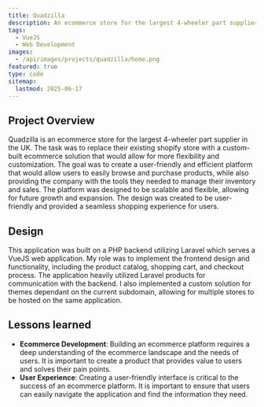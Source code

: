 ```yaml
---
title: Quadzilla
description: An ecommerce store for the largest 4-wheeler part supplier in the UK.
tags:
  - VueJS
  - Web Development
images:
  - /api/images/projects/quadzilla/home.png
featured: true
type: code
sitemap: 
  lastmod: 2025-06-17
---
```


## Project Overview

Quadzilla is an ecommerce store for the largest 4-wheeler part supplier in the UK. The task was to replace their existing shopify store with a custom-built ecommerce solution that would allow for more flexibility and customization.
The goal was to create a user-friendly and efficient platform that would allow users to easily browse and purchase products, while also providing the company with the tools they needed to manage their inventory and sales.
The platform was designed to be scalable and flexible, allowing for future growth and expansion. The design was created to be user-friendly and provided a seamless shopping experience for users.

## Design

This application was built on a PHP backend utilizing Laravel which serves a VueJS web application. My role was to implement the frontend design and functionality, including the product catalog, shopping cart, and checkout process.
The application heavily utilized Laravel products for communication with the backend. I also implemented a custom solution for themes dependant on the current subdomain, allowing for multiple stores to be hosted on the same application.

## Lessons learned

- **Ecommerce Development**: Building an ecommerce platform requires a deep understanding of the ecommerce landscape and the needs of users. It is important to create a product that provides value to users and solves their pain points.
- **User Experience**: Creating a user-friendly interface is critical to the success of an ecommerce platform. It is important to ensure that users can easily navigate the application and find the information they need.
